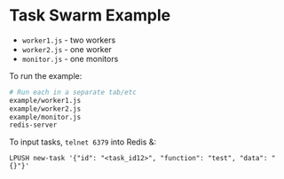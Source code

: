 # Task Swarm Example

+ `worker1.js` - two workers
+ `worker2.js` - one worker
+ `monitor.js` - one monitors

To run the example:

```sh
# Run each in a separate tab/etc
example/worker1.js
example/worker2.js
example/monitor.js
redis-server
```

To input tasks, `telnet 6379` into Redis &:

```
LPUSH new-task '{"id": "<task_id12>", "function": "test", "data": "{}"}'
```
